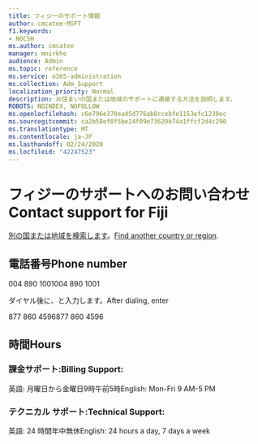 ```yaml
---
title: フィジーのサポート情報
author: cmcatee-MSFT
f1.keywords:
- NOCSH
ms.author: cmcatee
manager: mnirkhe
audience: Admin
ms.topic: reference
ms.service: o365-administration
ms.collection: Adm_Support
localization_priority: Normal
description: お住まいの国または地域のサポートに連絡する方法を説明します。
ROBOTS: NOINDEX, NOFOLLOW
ms.openlocfilehash: c6e796e370ead5d776ab8ccebfe1153efc1239ec
ms.sourcegitcommit: ca2b58ef8f5be24f09e73620b74a1ffcf2d4c290
ms.translationtype: MT
ms.contentlocale: ja-JP
ms.lasthandoff: 02/24/2020
ms.locfileid: "42247523"
---
```

# <a name="contact-support-for-fiji"></a><span data-ttu-id="1e060-103">フィジーのサポートへのお問い合わせ</span><span class="sxs-lookup"><span data-stu-id="1e060-103">Contact support for Fiji</span></span>

<span data-ttu-id="1e060-104">[別の国または地域を検索します](../contact-support-for-business-products.md)。</span><span class="sxs-lookup"><span data-stu-id="1e060-104">[Find another country or region](../contact-support-for-business-products.md).</span></span>

## <a name="phone-number"></a><span data-ttu-id="1e060-105">電話番号</span><span class="sxs-lookup"><span data-stu-id="1e060-105">Phone number</span></span>
<span data-ttu-id="1e060-106">004 890 1001</span><span class="sxs-lookup"><span data-stu-id="1e060-106">004 890 1001</span></span>

<span data-ttu-id="1e060-107">ダイヤル後に、と入力します。</span><span class="sxs-lookup"><span data-stu-id="1e060-107">After dialing, enter</span></span>

<span data-ttu-id="1e060-108">877 860 4596</span><span class="sxs-lookup"><span data-stu-id="1e060-108">877 860 4596</span></span>

## <a name="hours"></a><span data-ttu-id="1e060-109">時間</span><span class="sxs-lookup"><span data-stu-id="1e060-109">Hours</span></span>
### <a name="billing-support"></a><span data-ttu-id="1e060-110">課金サポート:</span><span class="sxs-lookup"><span data-stu-id="1e060-110">Billing Support:</span></span>

<span data-ttu-id="1e060-111">英語: 月曜日から金曜日9時午前5時</span><span class="sxs-lookup"><span data-stu-id="1e060-111">English: Mon-Fri 9 AM-5 PM</span></span>

### <a name="technical-support"></a><span data-ttu-id="1e060-112">テクニカル サポート:</span><span class="sxs-lookup"><span data-stu-id="1e060-112">Technical Support:</span></span>

<span data-ttu-id="1e060-113">英語: 24 時間年中無休</span><span class="sxs-lookup"><span data-stu-id="1e060-113">English: 24 hours a day, 7 days a week</span></span>